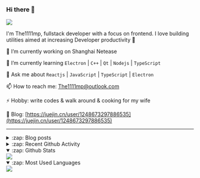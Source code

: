 ### Hi there 👋

![](https://komarev.com/ghpvc/?username=1111mp&color=green)

I'm The1111mp, fullstack developer with a focus on frontend. I love building utilities aimed at increasing Developer productivity 🙌

🔭 I’m currently working on Shanghai Netease

🌱 I’m currently learning `Electron` | `C++` | `Qt` | `Nodejs` | `TypeScript`

💬 Ask me about `Reactjs` | `JavaScript` | `TypeScript` | `Electron`

📫 How to reach me: <a href="mailto:The1111mp@outlook.com">The1111mp@outlook.com</a>

⚡ Hobby: write codes & walk around & cooking for my wife

📖 Blog: [https://juejin.cn/user/1248673297886535](https://juejin.cn/user/1248673297886535)

***

<details>
  <summary>:zap: Blog posts</summary>

  - [使用 nvm-desktop 轻松安装和管理多个 node 版本](https://juejin.cn/post/7267791228872179727)
  - [Electron 中集成 SQLite3 数据库的最佳实践](https://juejin.cn/post/7202807471881306172)
  - [从0开发IM，单聊群聊在线离线消息以及消息的已读未读功能](https://juejin.cn/post/7202583557751865401)
  - [Electron（网页）中实现接近微信消息发送体验的消息输入框及界面](https://juejin.cn/post/7252505446396575781)
  - [Qt中基于QWebEngineView和QWebChannel实现与web的交互](https://juejin.cn/post/7238423148555501629)
</details>

<details>
  <summary>:zap: Recent Github Activity</summary>

  <!--START_SECTION:activity-->
1. 🔒 Closed issue [#8](https://github.com/1111mp/nvm-desktop/issues/8) in [1111mp/nvm-desktop](https://github.com/1111mp/nvm-desktop)
2. 🗣 Commented on [#8](https://github.com/1111mp/nvm-desktop/issues/8#issuecomment-1754853234) in [1111mp/nvm-desktop](https://github.com/1111mp/nvm-desktop)
3. 🎉 Merged PR [#40](https://github.com/1111mp/electron_client/pull/40) in [1111mp/electron_client](https://github.com/1111mp/electron_client)
4. 🎉 Merged PR [#39](https://github.com/1111mp/electron_client/pull/39) in [1111mp/electron_client](https://github.com/1111mp/electron_client)
5. 🎉 Merged PR [#9](https://github.com/1111mp/nvm-desktop/pull/9) in [1111mp/nvm-desktop](https://github.com/1111mp/nvm-desktop)
6. 💪 Opened PR [#9](https://github.com/1111mp/nvm-desktop/pull/9) in [1111mp/nvm-desktop](https://github.com/1111mp/nvm-desktop)
7. 🗣 Commented on [#8](https://github.com/1111mp/nvm-desktop/issues/8#issuecomment-1738839897) in [1111mp/nvm-desktop](https://github.com/1111mp/nvm-desktop)
8. 🗣 Commented on [#8](https://github.com/1111mp/nvm-desktop/issues/8#issuecomment-1738833456) in [1111mp/nvm-desktop](https://github.com/1111mp/nvm-desktop)
9. 🗣 Commented on [#8](https://github.com/1111mp/nvm-desktop/issues/8#issuecomment-1738817306) in [1111mp/nvm-desktop](https://github.com/1111mp/nvm-desktop)
10. 🗣 Commented on [#8](https://github.com/1111mp/nvm-desktop/issues/8#issuecomment-1738802713) in [1111mp/nvm-desktop](https://github.com/1111mp/nvm-desktop)
  <!--END_SECTION:activity-->
</details>

<details open>
  <summary>:zap: Github Stats</summary>

  <img align="center" src="https://github-readme-stats-sigma-five.vercel.app/api?username=1111mp&show_icons=true&hide_border=true&theme=gruvbox" />
</details>

<details open>
  <summary>:zap: Most Used Languages</summary>

  <img align="center" src="https://github-readme-stats-sigma-five.vercel.app/api/top-langs/?username=1111mp&layout=compact&show_icons=true&hide_border=true&theme=gruvbox" />
</details>


<!--
**1111mp/1111mp** is a ✨ _special_ ✨ repository because its `README.md` (this file) appears on your GitHub profile.

Here are some ideas to get you started:

- 🔭 I’m currently working on ...
- 🌱 I’m currently learning ...
- 👯 I’m looking to collaborate on ...
- 🤔 I’m looking for help with ...
- 💬 Ask me about ...
- 📫 How to reach me: ...
- 😄 Pronouns: ...
- ⚡ Fun fact: ...
-->
